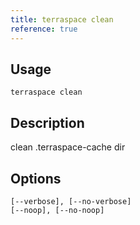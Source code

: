 ```yaml
---
title: terraspace clean
reference: true
---
```


## Usage

    terraspace clean

## Description

clean .terraspace-cache dir


## Options

```
[--verbose], [--no-verbose]  
[--noop], [--no-noop]        
```

